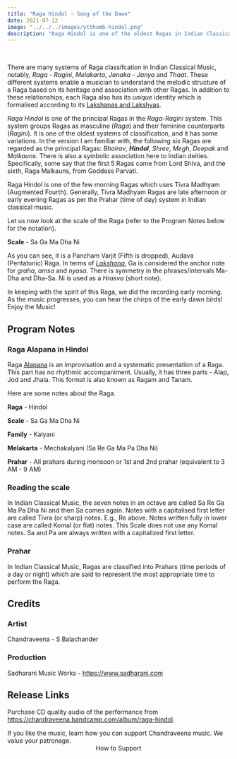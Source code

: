 ```yaml
---
title: "Raga Hindol - Song of the Dawn"
date: 2021-07-12
image: "../../../images/ytthumb-hindol.png"
description: "Raga Hindol is one of the oldest Ragas in Indian Classical Music. It is considered as one of the six principal Ragas in one version of Raga - Ragini classification of Ragas in Indian Classical Music. It is an Audava (Pentatonic) early morning Raga, one of the few morning Ragas with Tivra Madhyam (Augmented Fourth)"
---
```

<you-tube videoid="5AdayXcrgNU"></you-tube>
<br>

There are many systems of Raga classifcation in Indian Classical Music, notably, *Raga - Ragini*, *Melakarta*, *Janaka - Janya* and *Thaat*. These different systems enable a musician to understand the melodic structure of a Raga based on its heritage and association with other Ragas. In addition to these relationships, each Raga also has its *unique* identity which is formalised according to its [Lakshanas and Lakshyas](/blog/grammar-of-music/).

*Raga Hindol* is one of the principal Ragas in the *Raga-Ragini* system. This system groups Ragas as masculine (*Raga*) and their feminine counterparts (*Ragini*). It is one of the oldest systems of classification, and it has some variations. In the version I am familiar with, the following six Ragas are regarded as the principal Ragas: *Bhairav*, ***Hindol***, *Shree*, *Megh*, *Deepak* and *Malkauns*. There is also a symbolic association here to Indian deities. Specifically, some say that the first 5 Ragas came from Lord Shiva, and the sixth, Raga Malkauns, from Goddess Parvati.

Raga Hindol is one of the few morning Ragas which uses Tivra Madhyam (Augmented Fourth). Generally, Tivra Madhyam Ragas are late afternoon or early evening Ragas as per the Prahar (time of day) system in Indian classical music.

Let us now look at the scale of the Raga (refer to the Program Notes below for the notation).

**Scale** - Sa Ga Ma Dha Ni

As you can see, it is a Pancham Varjit (Fifth is dropped), Audava (Pentatonic) Raga. In terms of [*Lakshana*](/blog/grammar-of-music/), Ga is considered the anchor note for *graha*, *amsa* and *nyasa*. There is symmetry in the phrases/intervals Ma-Dha and Dha-Sa. Ni is used as a *Hrasva* (short note).

In keeping with the spirit of this Raga, we did the recording early morning. As the music progresses, you can hear the chirps of the early dawn birds! Enjoy the Music!

## Program Notes

### Raga Alapana in Hindol
Raga [Alapana](/blog/raga-alapana/) is an improvisation and a systematic presentation of a Raga. This part has no rhythmic accompaniment. Usually, it has three parts - Alap, Jod and Jhala. This format is also known as Ragam and Tanam.

Here are some notes about the Raga.

**Raga** - Hindol

**Scale** - Sa Ga Ma Dha Ni

**Family** - Kalyani

**Melakarta** - Mechakalyani (Sa Re Ga Ma Pa Dha Ni)

**Prahar** - All prahars during monsoon or 1st and 2nd prahar (equivalent to 3 AM - 9 AM)

### Reading the scale
In Indian Classical Music, the seven notes in an octave are called Sa Re Ga Ma Pa Dha Ni and then Sa comes again. Notes with a capitalised first letter are called Tivra (or sharp) notes. E.g., Re above. Notes written fully in lower case are called Komal (or flat) notes. This Scale does not use any Komal notes. Sa and Pa are always written with a capitalized first letter.

### Prahar
In Indian Classical Music, Ragas are classified into Prahars (time periods of a day or night) which are said to represent the most appropriate time to perform the Raga.

## Credits
### Artist
Chandraveena - S Balachander

### Production
Sadharani Music Works - https://www.sadharani.com

## Release Links

Purchase CD quality audio of the performance from https://chandraveena.bandcamp.com/album/raga-hindol.

<notice-box>
If you like the music, learn how you can support Chandraveena music. We value your patronage.
<div style="text-align:center">
<my-button to="/support/">How to Support</my-button>
</div>
</notice-box>

